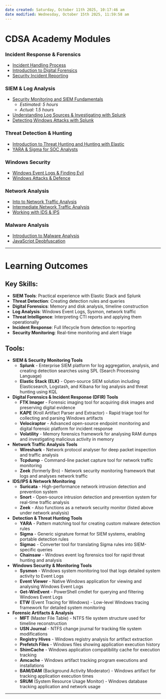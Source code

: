 ```yaml
---
date created: Saturday, October 11th 2025, 10:17:46 am
date modified: Wednesday, October 15th 2025, 11:59:58 am
---
```


# CDSA Academy Modules

### Incident Response & Forensics
- [Incident Handling Process](./Academy%20Modules/Incident%20handling%20Process.md)
- [Introduction to Digital Forensics](./Academy%20Modules/Introduction%20to%20Digital%20Forensics.md)
- [Security Incident Reporting](./Academy%20Modules/Security%20Incident%20Reporting.md)

### SIEM & Log Analysis
- [Security Monitoring and SIEM Fundamentals](./Academy%20Modules/Security%20monitoring%20and%20SIEM%20Fundamentals.md)
	- *Estimated: 5 hours*
	- *Actual: 1.5 hours*
- [Understanding Log Sources & Investigating with Splunk](./Academy%20Modules/Understanding%20Log%20Sources%20%26%20Investigating%20with%20Splunk.md)
- [Detecting Windows Attacks with Splunk](./Academy%20Modules/Detecting%20Windows%20Attacks%20with%20Splunk.md)

### Threat Detection & Hunting
- [Introduction to Threat Hunting and Hunting with Elastic](./Academy%20Modules/Introduction%20to%20Threat%20Hunting%20and%20Hunting%20with%20Elastic.md)
- [YARA & Sigma for SOC Analysts](./Academy%20Modules/YARA%20%26%20Sigma%20for%20SOC%20Analysts.md)

### Windows Security
- [Windows Event Logs & Finding Evil](./Academy%20Modules/Windows%20Event%20Logs%20%26%20Finding%20Evil.md)
- [Windows Attacks & Defence](./Academy%20Modules/Windows%20Attacks%20%26%20Defence.md)

### Network Analysis
- [Into to Network Traffic Analysis](./Academy%20Modules/Into%20to%20Network%20Traffic%20Analysis.md)
- [Intermediate Network Traffic Analysis](./Academy%20Modules/Intermediate%20Network%20Traffic%20Analysis.md)
- [Working with IDS & IPS](./Academy%20Modules/Working%20with%20IDS%20%26%20IPS.md)

### Malware Analysis
- [Introduction to Malware Analysis](./Academy%20Modules/Introduction%20to%20Malware%20Analysis.md)
- [JavaScript Deobfuscation](./Academy%20Modules/JavaScript%20Deobfuscation.md)
***
# Learning Outcomes

## Key Skills:

- **SIEM Tools**: Practical experience with Elastic Stack and Splunk
- **Threat Detection**: Creating detection rules and queries
- **Digital Forensics**: Memory and disk analysis, timeline construction
- **Log Analysis**: Windows Event Logs, Sysmon, network traffic
- **Threat Intelligence**: Interpreting CTI reports and applying them operationally
- **Incident Response**: Full lifecycle from detection to reporting
- **Security Monitoring**: Real-time monitoring and alert triage

## Tools:

- **SIEM & Security Monitoring Tools**
    - **Splunk** - Enterprise SIEM platform for log aggregation, analysis, and creating detection searches using SPL (Search Processing Language)
    - **Elastic Stack (ELK)** - Open-source SIEM solution including Elasticsearch, Logstash, and Kibana for log analysis and threat hunting using KQL
- **Digital Forensics & Incident Response (DFIR) Tools**
    - **FTK Imager** - Forensic imaging tool for acquiring disk images and preserving digital evidence
    - **KAPE** (Kroll Artifact Parser and Extractor) - Rapid triage tool for collecting and parsing Windows artifacts
    - **Velociraptor** - Advanced open-source endpoint monitoring and digital forensic platform for incident response
    - **Volatility** - Memory forensics framework for analysing RAM dumps and investigating malicious activity in memory
- **Network Traffic Analysis Tools**
    - **Wireshark** - Network protocol analyser for deep packet inspection and traffic analysis
    - **Tcpdump** - Command-line packet capture tool for network traffic monitoring
    - **Zeek** (formerly Bro) - Network security monitoring framework that logs and analyses network traffic
- **IDS/IPS & Network Monitoring**
    - **Suricata** - High-performance network intrusion detection and prevention system
    - **Snort** - Open-source intrusion detection and prevention system for real-time traffic analysis
    - **Zeek** - Also functions as a network security monitor (listed above under network analysis)
- **Detection & Threat Hunting Tools**
    - **YARA** - Pattern matching tool for creating custom malware detection rules
    - **Sigma** - Generic signature format for SIEM systems, enabling portable detection rules
    - **Sigmac** - Converter tool for translating Sigma rules into SIEM-specific queries
    - **Chainsaw** - Windows event log forensics tool for rapid threat hunting and analysis
- **Windows Security & Monitoring Tools**
    - **Sysmon** - Windows system monitoring tool that logs detailed system activity to Event Logs
    - **Event Viewer** - Native Windows application for viewing and analysing Windows Event Logs
    - **Get-WinEvent** - PowerShell cmdlet for querying and filtering Windows Event Logs
    - **ETW** (Event Tracing for Windows) - Low-level Windows tracing framework for detailed system monitoring
- **Forensic Artifacts & Analysis**
    - **MFT** (Master File Table) - NTFS file system structure used for timeline reconstruction
    - **USN Journal** - NTFS change journal for tracking file system modifications
    - **Registry Hives** - Windows registry analysis for artifact extraction
    - **Prefetch Files** - Windows files showing application execution history
    - **ShimCache** - Windows application compatibility cache for execution tracking
    - **Amcache** - Windows artifact tracking program executions and installations
    - **BAM/DAM** (Background Activity Moderator) - Windows artifact for tracking application execution times
    - **SRUM** (System Resource Usage Monitor) - Windows database tracking application and network usage

***